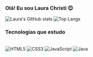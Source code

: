 ### Olá! Eu sou Laura Christi 😊

![Laura's GitHub stats](https://github-readme-stats.vercel.app/api?username=laurachristi1&show_icons=true&theme=algolia)
![Top Langs](https://github-readme-stats.vercel.app/api/top-langs/?username=laurachristi1&layout=compact)

### Tecnologias que estudo

<div style="display: inline_block"><br/>
<img align="center" alt="HTML5" src="https://img.shields.io/badge/HTML5-E34F26?style=for-the-badge&logo=html5&logoColor=white"/>
<img align="center" alt="CSS3" src="https://img.shields.io/badge/CSS3-1572B6?style=for-the-badge&logo=css3&logoColor=white"/>
<img align="center" alt="JavaScript" src="https://img.shields.io/badge/JavaScript-F7DF1E?style=for-the-badge&logo=javascript&logoColor=black"/>
<img align="center" alt="Java" src="https://img.shields.io/badge/Java-ED8B00?style=for-the-badge&logo=openjdk&logoColor=white"/>
